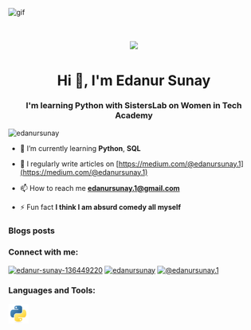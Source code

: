 
![gif](https://media.giphy.com/media/QKUx6kHItu3ilaVMdn/giphy.gif)  
<!--
**edanursunay/edanursunay** is a ✨ _special_ ✨ repository because its `README.md` (this file) appears on your GitHub profile.

Here are some ideas to get you started:

- 🔭 I’m currently working on ...
- 🌱 I’m currently learning ...
- 👯 I’m looking to collaborate on ...
- 🤔 I’m looking for help with ...
- 💬 Ask me about ...
- 📫 How to reach me: ...
- 😄 Pronouns: ...
- ⚡ Fun fact: ...
-->
<h1 align="center">
  <a href="https://git.io/typing-svg">
    <img src="https://readme-typing-svg.herokuapp.com/?lines=Welcome+to+my+rubber+duck+debugging+page!&center=true&size=17">
  </a> 
</h1>
<h1 align="center">Hi 👋, I'm Edanur Sunay</h1>
<h3 align="center">I'm learning Python with SistersLab on Women in Tech Academy</h3>

<p align="left"> <img src="https://komarev.com/ghpvc/?username=edanursunay&label=Profile%20views&color=0e75b6&style=flat" alt="edanursunay" /> </p>

- 🌱 I’m currently learning **Python**, **SQL**

- 📝 I regularly write articles on [https://medium.com/@edanursunay.1](https://medium.com/@edanursunay.1)

- 📫 How to reach me **edanursunay.1@gmail.com**

- ⚡ Fun fact **I think I am absurd comedy all myself**

### Blogs posts
<!-- BLOG-POST-LIST:START -->
<!-- BLOG-POST-LIST:END -->

<h3 align="left">Connect with me:</h3>
<p align="left">
<a href="https://linkedin.com/in/edanur-sunay-136449220" target="blank"><img align="center" src="https://raw.githubusercontent.com/rahuldkjain/github-profile-readme-generator/master/src/images/icons/Social/linked-in-alt.svg" alt="edanur-sunay-136449220" height="30" width="40" /></a>
<a href="https://instagram.com/edanursunay" target="blank"><img align="center" src="https://raw.githubusercontent.com/rahuldkjain/github-profile-readme-generator/master/src/images/icons/Social/instagram.svg" alt="edanursunay" height="30" width="40" /></a>
<a href="https://medium.com/@edanursunay.1" target="blank"><img align="center" src="https://raw.githubusercontent.com/rahuldkjain/github-profile-readme-generator/master/src/images/icons/Social/medium.svg" alt="@edanursunay.1" height="30" width="40" /></a>
</p>

<h3 align="left">Languages and Tools:</h3>
<p align="left"> <a href="https://www.mathworks.com/" target="_blank" rel="noreferrer">  </a> <a href="https://www.python.org" target="_blank" rel="noreferrer"> <img src="https://raw.githubusercontent.com/devicons/devicon/master/icons/python/python-original.svg" alt="python" width="40" height="40"/> </a> </p>
